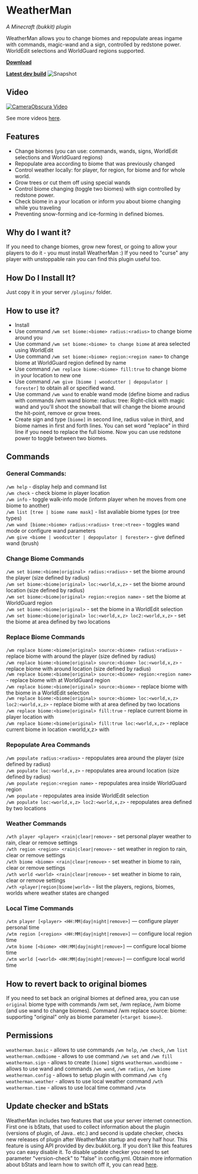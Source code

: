 # WeatherMan
*A Minecraft (bukkit) plugin*

WeatherMan allows you to change biomes and repopulate areas ingame with commands,
magic-wand and a sign, controlled by redstone power.
WorldEdit selections and WorldGuard regions supported.

[**Download**](https://dev.bukkit.org/bukkit-plugins/weatherman/)

[**Latest dev build**](https://circleci.com/gh/fromgate/WeatherMan) ![Snapshot](https://circleci.com/gh/fromgate/WeatherMan.svg?style=shield&circle-token=2bb628276a494b5ac51ec0a0ae4deda896b6f3e3)


## Video

[![CameraObscura Video](http://img.youtube.com/vi/xt57rn_j8KA/mqdefault.jpg)](https://youtu.be/xt57rn_j8KA)

See more videos [here](https://youtu.be/b7SiAiM5V9s?list=PLlAz3KfoBuy_8P3VXNMQ7LT5pgY8ze-S_).

## Features
* Change biomes (you can use: commands, wands, signs, WorldEdit selections and WorldGuard regions)
* Repopulate area according to biome that was previously changed
* Control weather locally: for player, for region, for biome and for whole world.
* Grow trees or cut them off using special wands
* Control biome changing (toggle two biomes) with sign controlled by redstone power.
* Check biome in a your location or inform you about biome changing while you traveling
* Preventing snow-forming and ice-forming in defined biomes.

## Why do I want it?
If you need to change biomes, grow new forest, or going to allow your players to do it - you must install WeatherMan :) If you need to "curse" any player with unstoppable rain you can find this plugin useful too.

## How Do I Install It?
Just copy it in your server `/plugins/` folder.

## How to use it?
* Install
* Use command `/wm set biome:<biome> radius:<radius>` to change biome around you
* Use command `/wm set biome:<biome> to change biome` at area selected using WorldEdit
* Use command `/wm set biome:<biome> region:<region name>` to change biome at WorldGuard region defined by name
* Use command `/wm replace biome:<biome> fill:true` to change biome in your location to new one
* Use command `/wm give [biome | woodcutter | depopulator | forester]` to obtain all or specified wand.
* Use command `/wm wand` to enable wand mode (define biome and radius with commands /wm wand biome:<biome> radius:<radius> tree:<tree type> Right-click with magic wand and you'll shoot the snowball that will change the biome around the hit-point, remove or grow trees.
* Create sign and type `[biome]` in second line, radius value in third, and biome names in first and forth lines. You can set word "replace" in third line if you need to replace the full biome. Now you can use redstone power to toggle between two biomes.

## Commands
### General Commands:
`/wm help` - display help and command list  
`/wm check` - check biome in player location  
`/wm info` - toggle walk-info mode (inform player when he moves from one biome to another)  
`/wm list [tree | biome name mask]` - list avaliable biome types (or tree types)  
`/wm wand [biome:<biome> radius:<radius> tree:<tree>` - toggles wand mode or configure wand parameters  
`/wm give <biome | woodcutter | depopulator | forester>` - give defined wand (brush)

### Change Biome Commands
`/wm set biome:<biome|original> radius:<radius>` - set the biome around the player (size defined by radius)  
`/wm set biome:<biome|original> loc:<world,x,z>` - set the biome around location (size defined by radius)  
`/wm set biome:<biome|original> region:<region name>` - set the biome at WorldGuard region  
`/wm set biome:<biome|original>` - set the biome in a WorldEdit selection  
`/wm set biome:<biome|original> loc:<world,x,z> loc2:<world,x,z>` - set the biome at area defined by two locations  

### Replace Biome Commands
`/wm replace biome:<biome|original> source:<biome> radius:<radius>` - replace <source> biome with <biome> around the player (size defined by radius)  
`/wm replace biome:<biome|original> source:<biome> loc:<world,x,z>` - replace <source> biome with <biome> around location (size defined by radius)  
`/wm replace biome:<biome|original> source:<biome> region:<region name>` - replace <source> biome with <biome> at WorldGuard region  
`/wm replace biome:<biome|original> source:<biome>` - replace <source> biome with <biome> the biome in a WorldEdit selection  
`/wm replace biome:<biome|original> source:<biome> loc:<world,x,z> loc2:<world,x,z>` - replace <source> biome with <biome> at area defined by two locations  
`/wm replace biome:<biome|original> fill:true` - replace current biome in player location with <biome>  
`/wm replace biome:<biome|original> fill:true loc:<world,x,z>` - replace current biome in location <world,x,z> with <biome>

### Repopulate Area Commands
`/wm populate radius:<radius>` - repopulates area around the player (size defined by radius)  
`/wm populate loc:<world,x,z>` - repopulates area around location (size defined by radius)  
`/wm populate region:<region name>` - repopulates area inside WorldGuard region  
`/wm populate` - repopulates area inside WorldEdit selection  
`/wm populate loc:<world,x,z> loc2:<world,x,z>` - repopulates area defined by two locations


### Weather Commands
`/wth player <player> <rain|clear|remove>` - set personal player weather to rain, clear or remove settings  
`/wth region <region> <rain|clear|remove>` - set weather in region to rain, clear or remove settings  
`/wth biome <biome> <rain|clear|remove>` - set weather in biome to rain, clear or remove settings  
`/wth world <world> <rain|clear|remove>` - set weather in biome to rain, clear or remove settings  
`/wth <player|region|biome|world>` - list the players, regions, biomes, worlds where weather states are changed  

### Local Time Commands
`/wtm player [<player> <HH:MM|day|night|remove>]` — configure player personal time  
`/wtm region [<region> <HH:MM|day|night|remove>]` — configure local region time  
`/wtm biome [<biome> <HH:MM|day|night|remove>]` — configure local biome time  
`/wtm world [<world> <HH:MM|day|night|remove>]` — configure local world time

## How to revert back to original biomes
If you need to set back an original biomes at defined area, you can use `original` biome type with commands /wm set, /wm replace, /wm biome (and use wand to change biomes). Command /wm replace source:<source biome> biome:<target biome> supporting "original" only as biome parameter (`<target biome>`).

## Permissions
`weatherman.basic` - allows to use commands `/wm help`, `/wm check`, `/wm list`  
`weatherman.cmdbiome` - allows to use command `/wm set` and `/wm fill`
`weatherman.sign` - allows to create `[biome]` signs
`weatherman.wandbiome` - allows to use wand and commands `/wm wand`, `/wm radius`, `/wm biome`
`weatherman.config` - allows to setup plugin with command `/wm cfg`
`weatherman.weather` - allows to use local weather command `/wth` 
`weatherman.time` - allows to use local time command `/wtm` 

## Update checker and bStats
WeatherMan includes two features that use your server internet connection.
First one is bStats, that used to collect information about the plugin (versions of plugin, of Java.. etc.) and second is update checker, checks new releases of plugin after WeatherMan startup and every half hour. This feature is using API provided by dev.bukkit.org. If you don't like this features you can easy disable it. To disable update checker you need to set parameter "version-check" to "false" in config.yml. Obtain more information about bStats and learn how to switch off it, you can read [here](https://bstats.org/getting-started).
